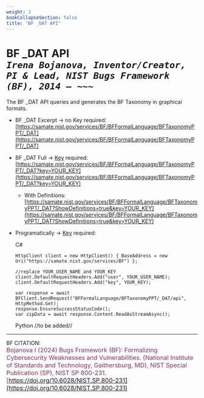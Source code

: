 ```yaml
---
weight: 3
bookCollapseSection: false
title: "BF _DAT API"
---
```


<!-- Google tag (gtag.js) -->
<script async src="https://www.googletagmanager.com/gtag/js?id=G-PJ364XPP9F"></script>
<script>
  window.dataLayer = window.dataLayer || [];
  function gtag(){dataLayer.push(arguments);}
  gtag('js', new Date());

  gtag('config', 'G-PJ364XPP9F');
</script>

# BF _DAT API <br/> _`Irena Bojanova, Inventor/Creator, PI & Lead, NIST Bugs Framework (BF), 2014 – ~~~`_

The BF _DAT API queries and generates the BF Taxonomy in graphical formats.

- BF _DAT Excerpt  &rarr; no Key required: <br/>
  [https://samate.nist.gov/services/BF/BFFormalLanguage/BFTaxonomyPPT/_DAT](https://samate.nist.gov/services/BF/BFFormalLanguage/BFTaxonomyPPT/_DAT) <br/>

- BF _DAT Full &rarr; [Key](https://forms.gle/SRZyva5Vn1i4dQQ2A) required:<br/>
  [https://samate.nist.gov/services/BF/BFFormalLanguage/BFTaxonomyPPT/_DAT?key=YOUR_KEY](https://samate.nist.gov/services/BF/BFFormalLanguage/BFTaxonomyPPT/_DAT?key=YOUR_KEY)

  - With Definitions:<br/>
      [https://samate.nist.gov/services/BF/BFFormalLanguage/BFTaxonomyPPT/_DAT?ShowDefinitions=true&key=YOUR_KEY](https://samate.nist.gov/services/BF/BFFormalLanguage/BFTaxonomyPPT/_DAT?ShowDefinitions=true&key=YOUR_KEY)

  <!-- - Queried by BF Class taxon values: Class, Operation, Operand, Bug, Fault, Error, FinalError, and Attribute -- e.g., :<br/>
  [https://samate.nist.gov/services/BF/BFFormalLanguage/BFTaxonomyPPT?Fault=NULL%20Pointer&key=YOUR_KEY](https://samate.nist.gov/services/BF/BFFormalLanguage/BFTaxonomyPPT?Fault=NULL%20Pointer&key=YOUR_KEY) -->

- Programatically &rarr; [Key](https://forms.gle/SRZyva5Vn1i4dQQ2A) required: <br/>
        
  C#
        
      HttpClient client = new HttpClient() { BaseAddress = new Uri("https://samate.nist.gov/services/BF") };

      //replace YOUR_USER_NAME and YOUR_KEY
      client.DefaultRequestHeaders.Add("user", YOUR_USER_NAME);
      client.DefaultRequestHeaders.Add("key", YOUR_KEY);

      var response = await BFClient.SendRequest("BFFormalLanguage/BFTaxonomyPPT/_DAT/api", HttpMethod.Get);
      response.EnsureSuccessStatusCode();
      var zipData = await response.Content.ReadAsStreamAsync();


  Python //to be added//
_______________________________

BF CITATION: <br/>
<l style="font-size: 16px; color: #7D3368"> Bojanova I (2024) Bugs Framework (BF): Formalizing Cybersecurity Weaknesses and Vulnerabilities. (National Institute of Standards and Technology, Gaithersburg, MD), NIST Special Publication (SP), NIST SP 800-231. [https://doi.org/10.6028/NIST.SP.800-231](https://doi.org/10.6028/NIST.SP.800-231)</l>  <br/>